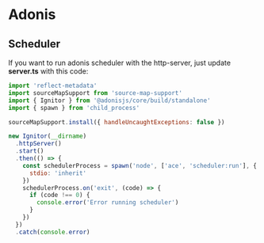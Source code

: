# Adonis

## Scheduler

If you want to run adonis scheduler with the http-server, just update __server.ts__ with this code:

```js
import 'reflect-metadata'
import sourceMapSupport from 'source-map-support'
import { Ignitor } from '@adonisjs/core/build/standalone'
import { spawn } from 'child_process'

sourceMapSupport.install({ handleUncaughtExceptions: false })

new Ignitor(__dirname)
  .httpServer()
  .start()
  .then(() => {
    const schedulerProcess = spawn('node', ['ace', 'scheduler:run'], {
      stdio: 'inherit'
    })
    schedulerProcess.on('exit', (code) => {
      if (code !== 0) {
        console.error('Error running scheduler')
      }
    })
  })
  .catch(console.error)
```